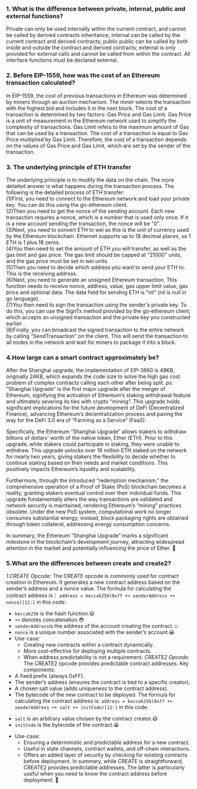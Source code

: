 ### 1. What is the difference between private, internal, public and external functions?   
Private can only be used internally within the current contract, and cannot be called by derived contracts inheritance; internal can be called by the current contract and derived contracts; public public can be called by both inside and outside the contract and derived contracts; external is only provided for external calls and cannot be called from within the contract. All interface functions must be declared external.

### 2. Before EIP-1559, how was the cost of an Ethereum transaction calculated?
In EIP-1559, the cost of previous transactions in Ethereum was determined by miners through an auction mechanism. The miner selects the transaction with the highest bid and includes it in the next block. The cost of a transaction is determined by two factors: Gas Price and Gas Limit. Gas Price is a unit of measurement in the Ethereum network used to simplify the complexity of transactions. Gas Limit refers to the maximum amount of Gas that can be used by a transaction. The cost of a transaction is equal to Gas Price multiplied by Gas Limit. Therefore, the cost of a transaction depends on the values ​​of Gas Price and Gas Limit, which are set by the sender of the transaction.

### 3. The underlying principle of ETH transfer
The underlying principle is to modify the data on the chain. The more detailed answer is what happens during the transaction process. The following is the detailed process of ETH transfer:   
(1)First, you need to connect to the Ethereum network and load your private key. You can do this using the go-ethereum client.   
(2)Then you need to get the nonce of the sending account. Each new transaction requires a nonce, which is a number that is used only once. If it is a new account sending the transaction, the nonce will be "0".   
(3)Next, you need to convert ETH to wei as this is the unit of currency used by the Ethereum blockchain. Ethernet supports up to 18 decimal places, so 1 ETH is 1 plus 18 zeros.   
(4)You then need to set the amount of ETH you will transfer, as well as the gas limit and gas price. The gas limit should be capped at "21000" units, and the gas price must be set in wei units.   
(5)Then you need to decide which address you want to send your ETH to. This is the receiving address.   
(6)Next, you need to generate an unsigned Ethereum transaction. This function needs to receive nonce, address, value, gas upper limit value, gas price and optional data. The data field for sending ETH is "nil" (nil is null in go language).   
(7)You then need to sign the transaction using the sender's private key. To do this, you can use the SignTx method provided by the go-ethereum client, which accepts an unsigned transaction and the private key you constructed earlier.   
(8)Finally, you can broadcast the signed transaction to the entire network by calling "SendTransaction" on the client. This will send the transaction to all nodes in the network and wait for miners to package it into a block.   

### 4.How large can a smart contract approximately be?
After the Shanghai upgrade, the implementation of EIP-3860 is 48KB, originally 24KB, which expands the code size to solve the high gas cost problem of complex contracts calling each other after being split.
*ps:*
“Shanghai Upgrade” is the first major upgrade after the merger of Ethereum, signifying the activation of Ethereum’s staking withdrawal feature and ultimately severing its ties with crypto “mining”. This upgrade holds significant implications for the future development of DeFi (Decentralized Finance), advancing Ethereum’s decentralization process and paving the way for the DeFi 3.0 era of “Farming as a Service” (FaaS).

Specifically, the Ethereum “Shanghai Upgrade” allows stakers to withdraw billions of dollars’ worth of the native token, Ether (ETH). Prior to this upgrade, while stakers could participate in staking, they were unable to withdraw. This upgrade unlocks over 16 million ETH staked on the network for nearly two years, giving stakers the flexibility to decide whether to continue staking based on their needs and market conditions. This positively impacts Ethereum’s liquidity and scalability.

Furthermore, through the introduced “redemption mechanism,” the comprehensive operation of a Proof of Stake (PoS) blockchain becomes a reality, granting stakers eventual control over their individual funds. This upgrade fundamentally alters the way transactions are validated and network security is maintained, rendering Ethereum’s “mining” practices obsolete. Under the new PoS system, computational work no longer consumes substantial energy; instead, block packaging rights are obtained through token collateral, addressing energy consumption concerns.

In summary, the Ethereum “Shanghai Upgrade” marks a significant milestone in the blockchain’s development journey, attracting widespread attention in the market and potentially influencing the price of Ether. 🚀

### 5.What are the differences between create and create2?
*1.CREATE Opcode:*
The CREATE opcode is commonly used for contract creation in Ethereum.
It generates a new contract address based on the sender’s address and a nonce value.
The formula for calculating the contract address is：
`address = keccak256(0xff ++ senderAddress ++ nonce)[12:]`
in this code:
- `keccak256` is the hash function.:smiley:
- `++` denotes concatenation.:flushed:
- `senderAddress`is the address of the account creating the contract.:relaxed:
- `nonce` is a unique number associated with the sender’s account.:grinning:
- Use-case:
   - Creating new contracts within a contract dynamically.
   - More cost-effective for deploying multiple contracts.
   - When address predictability is not a requirement.
*CREATE2 Opcode:*
The CREATE2 opcode provides predictable contract addresses.
Key components:
- A fixed prefix (always 0xFF).
- The sender’s address (ensures the contract is tied to a specific creator).
- A chosen salt value (adds uniqueness to the contract address).
- The bytecode of the new contract to be deployed.
The formula for calculating the contract address is:
`address = keccak256(0xff ++ senderAddress ++ salt ++ initCode)[12:]`
in this code:
* `salt` is an arbitrary value chosen by the contract creator.:smiley:
* `initCode` is the bytecode of the contract.:grinning:
- Use-case:
   - Ensuring a deterministic and predictable address for a new contract.
   - Useful in state channels, contract wallets, and off-chain interactions.
   - Offers an added layer of security by checking for existing contracts before deployment.
In summary, while CREATE is straightforward, CREATE2 provides predictable addresses. The latter is particularly useful when you need to know the contract address before deployment. 🚀

